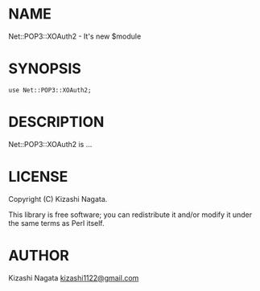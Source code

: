 # NAME

Net::POP3::XOAuth2 - It's new $module

# SYNOPSIS

    use Net::POP3::XOAuth2;

# DESCRIPTION

Net::POP3::XOAuth2 is ...

# LICENSE

Copyright (C) Kizashi Nagata.

This library is free software; you can redistribute it and/or modify
it under the same terms as Perl itself.

# AUTHOR

Kizashi Nagata <kizashi1122@gmail.com>
